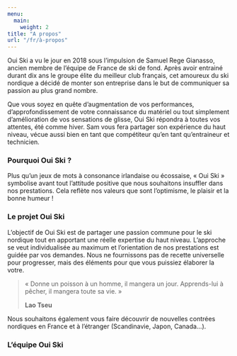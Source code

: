 ```yaml
---
menu:
  main:
    weight: 2
title: "A propos"
url: "/fr/à-propos"
---
```

Oui Ski a vu le jour en 2018 sous l’impulsion de Samuel Rege Gianasso, ancien membre de l’équipe de France de ski de fond. Après avoir entrainé durant dix ans le groupe élite du meilleur club français, cet amoureux du ski nordique a décidé de monter son entreprise dans le but de communiquer sa passion au plus grand nombre.

Que vous soyez en quête d’augmentation de vos performances, d’approfondissement de votre connaissance du matériel ou tout simplement d’amélioration de vos sensations de glisse, Oui Ski répondra à toutes vos attentes, été comme hiver. Sam vous fera partager son expérience du haut niveau, vécue aussi bien en tant que compétiteur qu’en tant qu’entraineur et technicien.<!--more-->

### Pourquoi Oui Ski ?

Plus qu’un jeux de mots à consonance irlandaise ou écossaise, « Oui Ski » symbolise avant tout l’attitude positive que nous souhaitons insuffler dans nos prestations. Cela reflète nos valeurs que sont l’optimisme, le plaisir et la bonne humeur !

### Le projet Oui Ski

L’objectif de Oui Ski est de partager une passion commune pour le ski nordique tout en apportant une réelle expertise du haut niveau. L’approche se veut individualisée au maximum et l’orientation de nos prestations est guidée par vos demandes. Nous ne fournissons pas de recette universelle pour progresser, mais des éléments pour que vous puissiez élaborer la votre.

> « Donne un poisson à un homme, il mangera un jour. Apprends-lui à pêcher, il mangera toute sa vie. »
>
> **Lao Tseu**

Nous souhaitons également vous faire découvrir de nouvelles contrées nordiques en France et à l’étranger (Scandinavie, Japon, Canada…).

### L’équipe Oui Ski
